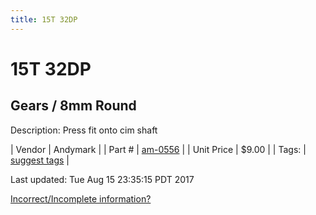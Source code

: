 ```yaml
---
title: 15T 32DP
---
```


# 15T 32DP
## Gears / 8mm Round
Description: 	Press fit onto cim shaft 

| Vendor | Andymark | 
| Part # | [am-0556](http://www.andymark.com/product-p/am-0556.htm) | 
| Unit Price | $9.00 | 
| Tags: | [suggest tags](https://docs.google.com/forms/d/e/1FAIpQLSeWyY8v3RgOty-MyWmh9U0iivNYN_molChYyS-0U-o-kOAv_g/viewform) | 

Last updated: Tue Aug 15 23:35:15 PDT 2017

 [Incorrect/Incomplete information?](https://docs.google.com/forms/d/e/1FAIpQLSeWyY8v3RgOty-MyWmh9U0iivNYN_molChYyS-0U-o-kOAv_g/viewform)